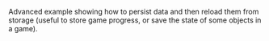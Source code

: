 Advanced example showing how to persist data and then reload them from storage (useful to store game progress, or save the state of some objects in a game).